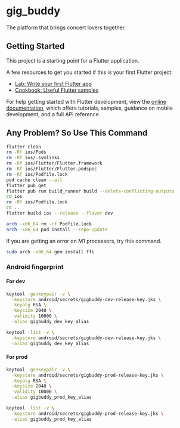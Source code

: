# gig_buddy

The platform that brings concert lovers together.

## Getting Started

This project is a starting point for a Flutter application.

A few resources to get you started if this is your first Flutter project:

- [Lab: Write your first Flutter app](https://docs.flutter.dev/get-started/codelab)
- [Cookbook: Useful Flutter samples](https://docs.flutter.dev/cookbook)

For help getting started with Flutter development, view the
[online documentation](https://docs.flutter.dev/), which offers tutorials,
samples, guidance on mobile development, and a full API reference.

## Any Problem? So Use This Command

```bash
flutter clean
rm -Rf ios/Pods
rm -Rf ios/.symlinks
rm -Rf ios/Flutter/Flutter.framework
rm -Rf ios/Flutter/Flutter.podspec
rm -Rf ios/Podfile.lock
pod cache clean --all
flutter pub get
flutter pub run build_runner build --delete-conflicting-outputs
cd ios
rm -Rf ios/Podfile.lock
cd ..
flutter build ios --release --flavor dev
```

```bash
arch -x86_64 rm -rf Podfile.lock
arch -x86_64 pod install --repo-update
```

If you are getting an error on M1 processors, try this command.

```bash
sudo arch -x86_64 gem install ffi
```

### Android fingerprint 

#### For dev
```bash
keytool -genkeypair -v \
  -keystore android/secrets/gigbuddy-dev-release-key.jks \
  -keyalg RSA \
  -keysize 2048 \
  -validity 10000 \
  -alias gigbuddy_dev_key_alias
```

```bash
keytool -list -v \
  -keystore android/secrets/gigbuddy-dev-release-key.jks \
  -alias gigbuddy_dev_key_alias
```


#### For prod
```bash
keytool -genkeypair -v \
  -keystore android/secrets/gigbuddy-prod-release-key.jks \
  -keyalg RSA \
  -keysize 2048 \
  -validity 10000 \
  -alias gigbuddy_prod_key_alias
```

```bash
keytool -list -v \
  -keystore android/secrets/gigbuddy-prod-release-key.jks \
  -alias gigbuddy_prod_key_alias    
```


